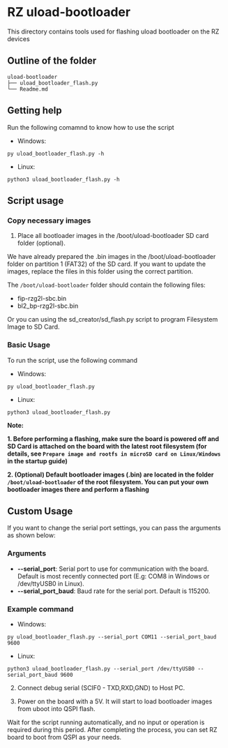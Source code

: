 # RZ uload-bootloader

This directory contains tools used for flashing uload bootloader on the RZ devices

## Outline of the folder

```
uload-bootloader
├── uload_bootloader_flash.py
└── Readme.md
```

## Getting help

Run the following comamnd to know how to use the script

- Windows:

```
py uload_bootloader_flash.py -h
```

- Linux:

```
python3 uload_bootloader_flash.py -h
```

## Script usage

### Copy necessary images

1. Place all bootloader images in the /boot/uload-bootloader SD card folder (optional).

We have already prepared the .bin images in the /boot/uload-bootloader folder on partition 1 (FAT32) of the SD card. If you want to update the images, replace the files in this folder using the correct partition.

The `/boot/uload-bootloader` folder should contain the following files:

- fip-rzg2l-sbc.bin
- bl2_bp-rzg2l-sbc.bin

Or you can using the sd_creator/sd_flash.py script to program Filesystem Image to SD Card.

### Basic Usage

To run the script, use the following command

- Windows:

```
py uload_bootloader_flash.py
```

- Linux:

```
python3 uload_bootloader_flash.py
```

**Note:**

**1. Before performing a flashing, make sure the board is powered off and SD Card is attached on the board with the latest root filesystem (for details, see `Prepare image and rootfs in microSD card on Linux/Windows` in the startup guide)**

**2. (Optional) Default bootloader images (.bin) are located in the folder `/boot/uload-bootloader` of the root filesystem. You can put your own bootloader images there and perform a flashing**

## Custom Usage

If you want to change the serial port settings, you can pass the arguments as shown below:

### Arguments

- **--serial_port**: Serial port to use for communication with the board. Default is most recently connected port (E.g: COM8 in Windows or /dev/ttyUSB0 in Linux).
- **--serial_port_baud**: Baud rate for the serial port. Default is 115200.

### Example command

- Windows:

```
py uload_bootloader_flash.py --serial_port COM11 --serial_port_baud 9600
```

- Linux:

```
python3 uload_bootloader_flash.py --serial_port /dev/ttyUSB0 --serial_port_baud 9600
```

2. Connect debug serial (SCIF0 - TXD,RXD,GND) to Host PC.

3. Power on the board with a 5V. It will start to load bootloader images from uboot into QSPI flash.

Wait for the script running automatically, and no input or operation is required during this period. After completing the process, you can set RZ board to boot from QSPI as your needs.
